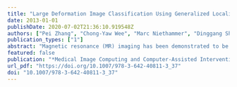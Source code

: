 ```yaml
---
title: "Large Deformation Image Classification Using Generalized Locality-Constrained Linear Coding"
date: 2013-01-01
publishDate: 2020-07-02T21:36:10.919548Z
authors: ["Pei Zhang", "Chong-Yaw Wee", "Marc Niethammer", "Dinggang Shen", "Pew-Thian Yap"]
publication_types: ["1"]
abstract: "Magnetic resonance (MR) imaging has been demonstrated to be very useful for clinical diagnosis of Alzheimer’s disease (AD). A common approach to using MR images for AD detection is to spatially normalize the images by non-rigid image registration, and then perform statistical analysis on the resulting deformation fields. Due to the high nonlinearity of the deformation field, recent studies suggest to use initial momentum instead as it lies in a linear space and fully encodes the deformation field. In this paper we explore the use of initial momentum for image classification by focusing on the problem of AD detection. Experiments on the public ADNI dataset show that the initial momentum, together with a simple sparse coding technique—locality-constrained linear coding (LLC)—can achieve a classification accuracy that is comparable to or even better than the state of the art. We also show that the performance of LLC can be greatly improved by introducing proper weights to the codebook."
featured: false
publication: "*Medical Image Computing and Computer-Assisted Intervention - MICCAI 2013 - 16th International Conference, Nagoya, Japan, September 22-26, 2013, Proceedings, Part I*"
url_pdf: "https://doi.org/10.1007/978-3-642-40811-3_37"
doi: "10.1007/978-3-642-40811-3_37"
---
```


